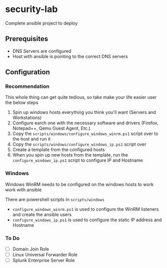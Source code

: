 # security-lab

Complete ansible project to deploy 

## Prerequisites

- DNS Servers are configured
- Host with ansible is pointing to the correct DNS servers

## Configuration

### Recommendation 

This whole thing can get quite tedious, so take make your life easier user the below steps

1. Spin up windows hosts everything you think you'll want (Servers and Workstations)
2. Configure earch one with the necessary software and drivers (Firefox, Notepad++, Qemu Guest Agent, Etc.) 
3. Copy the `scripts/windows/configure_windows_winrm.ps1` script over to the host and run it
4. Copy the `scripts/windows/configure_windows_ip.ps1` script over
5. Create a template from the configured hosts
6. When you spin up new hosts from the template, run the `configure_windows_ip.ps1` script to configure IP and Hostname

### Windows

Windows WinRM needs to be configured on the windows hosts to work work with ansible

There are powershell scripts in `scripts/windows`

- `configure_windows_winrm.ps1` is used to configure the WinRM listeners and create the ansible users
- `configure_windows_ip.ps1` is used to configure the static IP address and Hostname

### To Do
- [ ] Domain Join Role
- [ ] Linux Universal Forwarder Role
- [ ] Splunk Enterprise Server Role
